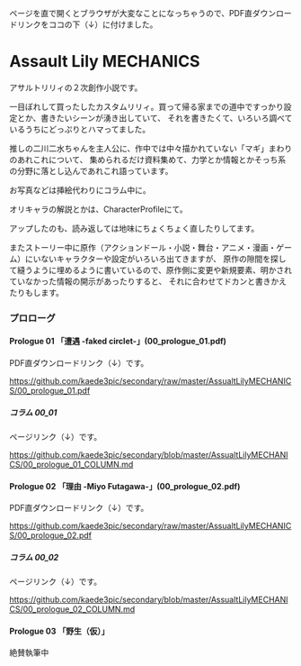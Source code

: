 ページを直で開くとブラウザが大変なことになっちゃうので、PDF直ダウンロードリンクをココの下（↓）に付けました。

# Assault Lily MECHANICS
アサルトリリィの２次創作小説です。

一目ぼれして買ったしたカスタムリリィ。買って帰る家までの道中ですっかり設定とか、書きたいシーンが湧き出していて、
それを書きたくて、いろいろ調べているうちにどっぷりとハマってました。

推しの二川二水ちゃんを主人公に、作中では中々描かれていない「マギ」まわりのあれこれについて、
集められるだけ資料集めて、力学とか情報とかそっち系の分野に落とし込んであれこれ語っています。

お写真などは挿絵代わりにコラム中に。

オリキャラの解説とかは、CharacterProfileにて。

アップしたのも、読み返しては地味にちょくちょく直したりしてます。

またストーリー中に原作（アクションドール・小説・舞台・アニメ・漫画・ゲーム）にいないキャラクターや設定がいろいろ出てきますが、
原作の隙間を探して縫うように埋めるように書いているので、原作側に変更や新規要素、明かされていなかった情報の開示があったりすると、
それに合わせてドカンと書きかえたりもします。

### プロローグ
#### Prologue 01 「遭遇 -faked circlet-」(00_prologue_01.pdf)
PDF直ダウンロードリンク（↓）です。

https://github.com/kaede3pic/secondary/raw/master/AssualtLilyMECHANICS/00_prologue_01.pdf

##### コラム 00_01
ページリンク（↓）です。

https://github.com/kaede3pic/secondary/blob/master/AssualtLilyMECHANICS/00_prologue_01_COLUMN.md

#### Prologue 02 「理由 -Miyo Futagawa-」(00_prologue_02.pdf)
PDF直ダウンロードリンク（↓）です。

https://github.com/kaede3pic/secondary/raw/master/AssualtLilyMECHANICS/00_prologue_02.pdf

##### コラム 00_02
ページリンク（↓）です。

https://github.com/kaede3pic/secondary/blob/master/AssualtLilyMECHANICS/00_prologue_02_COLUMN.md

#### Prologue 03 「野生（仮）」
絶賛執筆中
